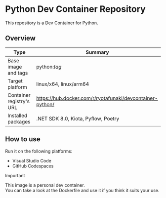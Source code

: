 # Python Dev Container Repository

This repository is a Dev Container for Python.

## Overview

| Type | Summary |
| --- | --- |
| Base image and tags | python:*tag* |
| Target platform | linux/x64, linux/arm64 |
| Container registry's URL | https://hub.docker.com/r/ryotafunaki/devcontainer-python/ |
| Installed packages | .NET SDK 8.0, Kiota, Pyflow, Poetry |

## How to use

Run it on the following platforms:
- Visual Studio Code
- GitHub Codespaces

> [!IMPORTANT]  
> This image is a personal dev container.  
> You can take a look at the Dockerfile and use it if you think it suits your use.
